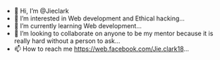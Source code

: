 - 👋 Hi, I’m @Jieclark
- 👀 I’m interested in Web development and Ethical hacking...
- 🌱 I’m currently learning Web development...
- 💞️ I’m looking to collaborate on anyone to be my mentor because it is really hard without a person to ask...
- 📫 How to reach me https://web.facebook.com/Jie.clark18...

<!---
Clarkjie/Clarkjie is a ✨ special ✨ repository because its `README.md` (this file) appears on your GitHub profile.
You can click the Preview link to take a look at your changes.
--->
